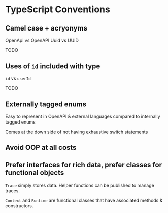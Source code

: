 # TypeScript Conventions

## Camel case + acryonyms

OpenApi vs OpenAPI Uuid vs UUID

TODO

## Uses of `id` included with type

`id` vs `userId`

TODO

## Externally tagged enums

Easy to represent in OpenAPI & external languages compared to internally tagged
enums

Comes at the down side of not having exhaustive switch statements

## Avoid OOP at all costs

## Prefer interfaces for rich data, prefer classes for functional objects

`Trace` simply stores data. Helper functions can be published to manage traces.

`Context` and `Runtime` are functional classes that have associated methods &
constructors.
